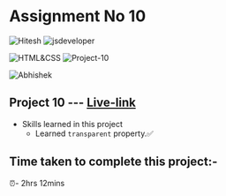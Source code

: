 # Assignment No 10

![Hitesh](https://img.shields.io/badge/Hitesh%20Choudhary-Ineuron-yellowgreen) ![jsdeveloper](https://img.shields.io/badge/JS--Fullstack-Developer-green)



![HTML&CSS](https://img.shields.io/badge/HTML-CSS-blue) ![Project-10](https://img.shields.io/badge/Live--class-Project--10-green)

![Abhishek](https://img.shields.io/badge/Abhsiehk%20Patil-BCA%202%20year-orange)

## Project 10 --- [Live-link](https://jsfullstack-project-10.netlify.app/)

- Skills learned in this project
  - Learned `transparent` property.✅
    
## Time taken to complete this project:-
⏰- 2hrs 12mins

